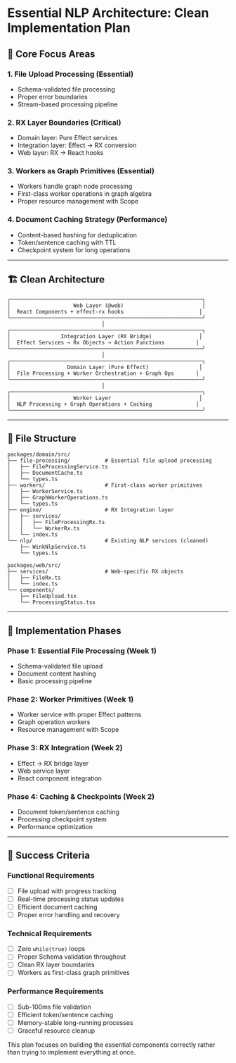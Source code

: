 # Essential NLP Architecture: Clean Implementation Plan

## 🎯 Core Focus Areas

### 1. **File Upload Processing** (Essential)

- Schema-validated file processing
- Proper error boundaries
- Stream-based processing pipeline

### 2. **RX Layer Boundaries** (Critical)

- Domain layer: Pure Effect services
- Integration layer: Effect → RX conversion
- Web layer: RX → React hooks

### 3. **Workers as Graph Primitives** (Essential)

- Workers handle graph node processing
- First-class worker operations in graph algebra
- Proper resource management with Scope

### 4. **Document Caching Strategy** (Performance)

- Content-based hashing for deduplication
- Token/sentence caching with TTL
- Checkpoint system for long operations

---

## 🏗️ Clean Architecture

```
┌─────────────────────────────────────────────────────────────┐
│                    Web Layer (@web)                         │
│  React Components + effect-rx hooks                        │
└─────────────────────────────────────────────────────────────┘
                              │
┌─────────────────────────────────────────────────────────────┐
│                Integration Layer (RX Bridge)               │
│  Effect Services → Rx Objects → Action Functions          │
└─────────────────────────────────────────────────────────────┘
                              │
┌─────────────────────────────────────────────────────────────┐
│                  Domain Layer (Pure Effect)                │
│  File Processing + Worker Orchestration + Graph Ops       │
└─────────────────────────────────────────────────────────────┘
                              │
┌─────────────────────────────────────────────────────────────┐
│                    Worker Layer                            │
│  NLP Processing + Graph Operations + Caching              │
└─────────────────────────────────────────────────────────────┘
```

---

## 📁 File Structure

```
packages/domain/src/
├── file-processing/           # Essential file upload processing
│   ├── FileProcessingService.ts
│   ├── DocumentCache.ts
│   └── types.ts
├── workers/                   # First-class worker primitives
│   ├── WorkerService.ts
│   ├── GraphWorkerOperations.ts
│   └── types.ts
├── engine/                    # RX Integration layer
│   ├── services/
│   │   ├── FileProcessingRx.ts
│   │   └── WorkerRx.ts
│   └── index.ts
└── nlp/                       # Existing NLP services (cleaned)
    ├── WinkNlpService.ts
    └── types.ts

packages/web/src/
├── services/                  # Web-specific RX objects
│   ├── FileRx.ts
│   └── index.ts
└── components/
    ├── FileUpload.tsx
    └── ProcessingStatus.tsx
```

---

## 🚀 Implementation Phases

### **Phase 1: Essential File Processing** (Week 1)

- Schema-validated file upload
- Document content hashing
- Basic processing pipeline

### **Phase 2: Worker Primitives** (Week 1)

- Worker service with proper Effect patterns
- Graph operation workers
- Resource management with Scope

### **Phase 3: RX Integration** (Week 2)

- Effect → RX bridge layer
- Web service layer
- React component integration

### **Phase 4: Caching & Checkpoints** (Week 2)

- Document token/sentence caching
- Processing checkpoint system
- Performance optimization

---

## 🎯 Success Criteria

### **Functional Requirements**

- [ ] File upload with progress tracking
- [ ] Real-time processing status updates
- [ ] Efficient document caching
- [ ] Proper error handling and recovery

### **Technical Requirements**

- [ ] Zero `while(true)` loops
- [ ] Proper Schema validation throughout
- [ ] Clean RX layer boundaries
- [ ] Workers as first-class graph primitives

### **Performance Requirements**

- [ ] Sub-100ms file validation
- [ ] Efficient token/sentence caching
- [ ] Memory-stable long-running processes
- [ ] Graceful resource cleanup

This plan focuses on building the essential components correctly rather than trying to implement everything at once.
